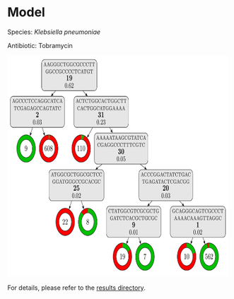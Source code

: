 
# Model

Species: *Klebsiella pneumoniae*

Antibiotic: Tobramycin

<img src="./model.png" width=500 height=500 />

For details, please refer to the [results directory](../../../../../results/cart_b/klebsiella%20pneumoniae/tobramycin/repeat_6/).

